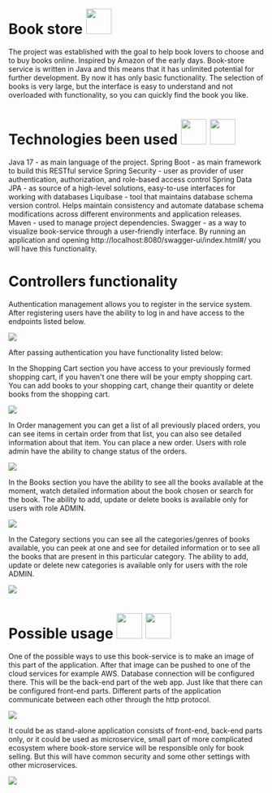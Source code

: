 # Book store <img height="50" src="C:\Users\barma\IdeaProjects\book-store\images\logo small.png"/>

The project was established with the goal to help book lovers to choose and to buy books online. 
Inspired by Amazon of the early days. Book-store service is written in Java and this means that it has unlimited
potential for further development. By now it has only basic functionality. 
The selection of books is very large, but the interface is easy to understand and not overloaded with functionality,
so you can quickly find the book you like.

# Technologies been used <img height="50" src="C:\Users\barma\IdeaProjects\book-store\images\spring logo.png"/> <img height="50" src="C:\Users\barma\IdeaProjects\book-store\images\java 17 logo.png"/>
Java 17 - as main language of the project.
Spring Boot - as main framework to build this RESTful service 
Spring Security - user as provider of user authentication, authorization, and role-based access control 
Spring Data JPA - as source of a high-level solutions, easy-to-use interfaces for working with databases
Liquibase - tool that maintains database schema version control. 
Helps maintain consistency and automate database schema modifications across different environments and application releases.
Maven - used to manage project dependencies.
Swagger - as a way to visualize book-service through a user-friendly interface. By running an application and opening 
http://localhost:8080/swagger-ui/index.html#/ you will have this functionality.

# Controllers functionality
Authentication management allows you to register in the service system. After registering users have the ability to log in and have access to
the endpoints listed below.

![](C:\Users\barma\IdeaProjects\book-store\images\Authentication_management_2.jpg)

After passing authentication you have functionality listed below:

In the Shopping Cart section you have access to your previously formed shopping cart, if you haven't one there will be your empty shopping cart.
You can add books to your shopping cart, change their quantity or delete books from the shopping cart.

![](C:\Users\barma\IdeaProjects\book-store\images\ShoppingCart_management_2.jpg)

In Order management you can get a list of all previously placed orders, you can see items in certain order from that list,
you can also see detailed information about that item. You can place a new order. Users with role admin have the ability to change
status of the orders.

![](C:\Users\barma\IdeaProjects\book-store\images\Order_management_2.jpg)

In the Books section you have the ability to see all the books available at the moment, watch detailed information
about the book chosen or search for the book. The ability to add, update or delete books is available only for users with role ADMIN.

![](C:\Users\barma\IdeaProjects\book-store\images\Book_management_2.jpg)

In the Category sections you can see all the categories/genres of books available, you can peek at one and see for detailed information
or to see all the books that are present in this particular category.  The ability to add, update or delete new categories is available
only for users with the role ADMIN.

![](C:\Users\barma\IdeaProjects\book-store\images\Categories_management_2.jpg)
    
# Possible usage <img height="50" src="C:\Users\barma\IdeaProjects\book-store\images\docker logo.png"/> <img height="50" src="C:\Users\barma\IdeaProjects\book-store\images\aws-logo.png"/>
One of the possible ways to use this book-service is to make an image of this part of the application.
After that image can be pushed to one of the cloud services for example AWS. Database connection will be configured there.
This will be the back-end part of the web app. Just like that there can be configured front-end parts.
Different parts of the application communicate between each other through the http protocol.

![](C:\Users\barma\IdeaProjects\book-store\images\architecture.jpg)

It could be as stand-alone application consists of front-end, back-end parts only, or it could be used as microservice, small part of
more complicated ecosystem where book-store service will be responsible only for book selling. But this will have common security
and some other settings with other microservices.

![](C:\Users\barma\IdeaProjects\book-store\images\Untitled-3.jpg)

 